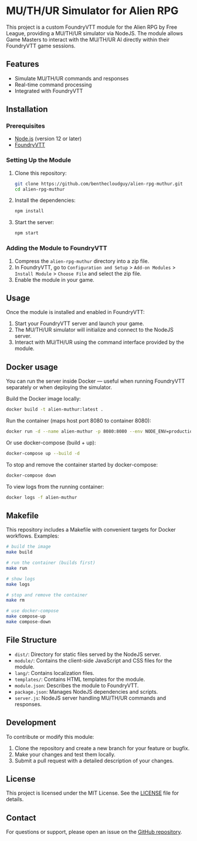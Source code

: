 # MU/TH/UR Simulator for Alien RPG

This project is a custom FoundryVTT module for the Alien RPG by Free League, providing a MU/TH/UR simulator via NodeJS. The module allows Game Masters to interact with the MU/TH/UR AI directly within their FoundryVTT game sessions.

## Features

- Simulate MU/TH/UR commands and responses
- Real-time command processing
- Integrated with FoundryVTT

## Installation

### Prerequisites

- [Node.js](https://nodejs.org/) (version 12 or later)
- [FoundryVTT](https://foundryvtt.com/)

### Setting Up the Module

1. Clone this repository:
    ```sh
    git clone https://github.com/benthecloudguy/alien-rpg-muthur.git
    cd alien-rpg-muthur
    ```

2. Install the dependencies:
    ```sh
    npm install
    ```

3. Start the server:
    ```sh
    npm start
    ```

### Adding the Module to FoundryVTT

1. Compress the `alien-rpg-muthur` directory into a zip file.
2. In FoundryVTT, go to `Configuration and Setup` > `Add-on Modules` > `Install Module` > `Choose File` and select the zip file.
3. Enable the module in your game.

## Usage

Once the module is installed and enabled in FoundryVTT:

1. Start your FoundryVTT server and launch your game.
2. The MU/TH/UR simulator will initialize and connect to the NodeJS server.
3. Interact with MU/TH/UR using the command interface provided by the module.

Docker usage
------------

You can run the server inside Docker — useful when running FoundryVTT separately or when deploying the simulator.

Build the Docker image locally:

```sh
docker build -t alien-muthur:latest .
```

Run the container (maps host port 8080 to container 8080):

```sh
docker run -d --name alien-muthur -p 8080:8080 --env NODE_ENV=production alien-muthur:latest
```

Or use docker-compose (build + up):

```sh
docker-compose up --build -d
```

To stop and remove the container started by docker-compose:

```sh
docker-compose down
```

To view logs from the running container:

```sh
docker logs -f alien-muthur
```

Makefile
-------

This repository includes a Makefile with convenient targets for Docker workflows. Examples:

```sh
# build the image
make build

# run the container (builds first)
make run

# show logs
make logs

# stop and remove the container
make rm

# use docker-compose
make compose-up
make compose-down
```


## File Structure


- `dist/`: Directory for static files served by the NodeJS server.
- `module/`: Contains the client-side JavaScript and CSS files for the module.
- `lang/`: Contains localization files.
- `templates/`: Contains HTML templates for the module.
- `module.json`: Describes the module to FoundryVTT.
- `package.json`: Manages NodeJS dependencies and scripts.
- `server.js`: NodeJS server handling MU/TH/UR commands and responses.

## Development

To contribute or modify this module:

1. Clone the repository and create a new branch for your feature or bugfix.
2. Make your changes and test them locally.
3. Submit a pull request with a detailed description of your changes.

## License

This project is licensed under the MIT License. See the [LICENSE](LICENSE) file for details.

## Contact

For questions or support, please open an issue on the [GitHub repository](https://github.com/benthecloudguy/alien-rpg-muthur/issues).
